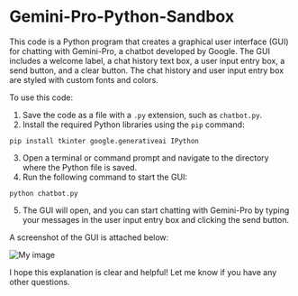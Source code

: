 # Gemini-Pro-Python-Sandbox
This code is a Python program that creates a graphical user interface (GUI) for chatting with Gemini-Pro, a chatbot developed by Google. The GUI includes a welcome label, a chat history text box, a user input entry box, a send button, and a clear button. The chat history and user input entry box are styled with custom fonts and colors.

To use this code:

1. Save the code as a file with a `.py` extension, such as `chatbot.py`.
2. Install the required Python libraries using the `pip` command:
```
pip install tkinter google.generativeai IPython
```
3. Open a terminal or command prompt and navigate to the directory where the Python file is saved.
4. Run the following command to start the GUI:
```
python chatbot.py
```
5. The GUI will open, and you can start chatting with Gemini-Pro by typing your messages in the user input entry box and clicking the send button.

A screenshot of the GUI is attached below:

![My image]([https://github.com/your-username/your-repository/blob/main/path/to/my-image.png](https://github.com/raybeecham/Gemini-Pro-Python-Lab/blob/main/GeminiPro.png))

I hope this explanation is clear and helpful! Let me know if you have any other questions.
